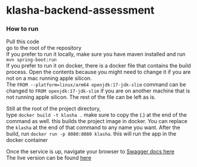 # klasha-backend-assessment
### How to run
Pull this code  
go to the root of the repository  
If you prefer to run it locally, make sure you have maven installed and run ```mvn spring-boot:run```  
If you prefer to run it on docker, there is a docker file that contains the build process.  Open the contents because you might need to change it if you are not on a mac running apple silicon.  
The ```FROM --platform=linux/arm64 openjdk:17-jdk-slim``` command can be changed to ```FROM openjdk:17-jdk-slim``` if you are on another machine that is not running apple silicon. The rest of the file can be left as is.  
  
  Still at the root of the project directory,  
type ```docker build -t klasha .``` make sure to copy the (.) at the end of the command as well. this builds the project image in docker. You can replace the ```klasha``` at the end of that command to any name you want.
After the build, run ```docker run -p 8080:8080 klasha```. this will run the app in the docker container  

  Once the service is up, navigate your browser to [Swagger docs here](http://localhost:8000/swagger-ui/index.html#/assessment-controller)  
  The live version can be found [here](https://klasha-assessment-a8c6bbc6dd45.herokuapp.com/swagger-ui/index.html#/assessment-controller)  
